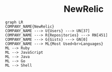 <h1 align="center">NewRelic</h1>

```mermaid
graph LR
COMPANY_NAME{NewRelic}
COMPANY_NAME ---> U{Users} ---> UN[37]
COMPANY_NAME ---> R{Repositories} ---> RN[451]
COMPANY_NAME ---> G{Gists} ---> GN[0]
COMPANY_NAME ---> ML{Most Used<br>Languages}
ML --> Ruby
ML --> JavaScript
ML --> Java
ML --> Go
ML --> Shell
```
